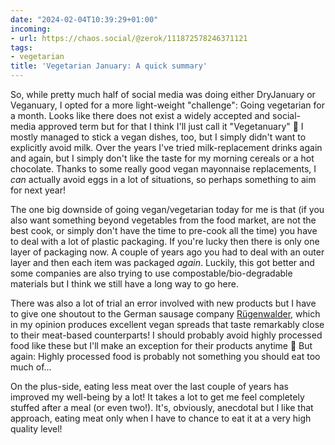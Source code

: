 ```yaml
---
date: "2024-02-04T10:39:29+01:00"
incoming:
- url: https://chaos.social/@zerok/111872578246371121
tags:
- vegetarian
title: 'Vegetarian January: A quick summary'
---
```


So, while pretty much half of social media was doing either DryJanuary or Veganuary, I opted for a more light-weight "challenge": Going vegetarian for a month. Looks like there does not exist a widely accepted and social-media approved term but for that I think I'll just call it "Vegetanuary" 🤪 I mostly managed to stick a vegan dishes, too, but I simply didn't want to explicitly avoid milk. Over the years I've tried milk-replacement drinks again and again, but I simply don't like the taste for my morning cereals or a hot chocolate. Thanks to some really good vegan mayonnaise replacements, I *can* actually avoid eggs in a lot of situations, so perhaps something to aim for next year!

The one big downside of going vegan/vegetarian today for me is that (if you also want something beyond vegetables from the food market, are not the best cook, or simply don't have the time to pre-cook all the time) you have to deal with a lot of plastic packaging. If you're lucky then there is only one layer of packaging now. A couple of years ago you had to deal with an outer layer and then each item was packaged *again*. Luckily, this got better and some companies are also trying to use compostable/bio-degradable materials but I think we still have a long way to go here.

There was also a lot of trial an error involved with new products but I have to give one shoutout to the German sausage company [Rügenwalder](https://www.ruegenwalder.de/de), which in my opinion produces excellent vegan spreads that taste remarkably close to their meat-based counterparts! I should probably avoid highly processed food like these but I'll make an exception for their products anytime 🤪 But again: Highly processed food is probably not something you should eat too much of...

On the plus-side, eating less meat over the last couple of years has improved my well-being by a lot! It takes a lot to get me feel completely stuffed after a meal (or even two!). It's, obviously, anecdotal but I like that approach, eating meat only when I have to chance to eat it at a very high quality level!

